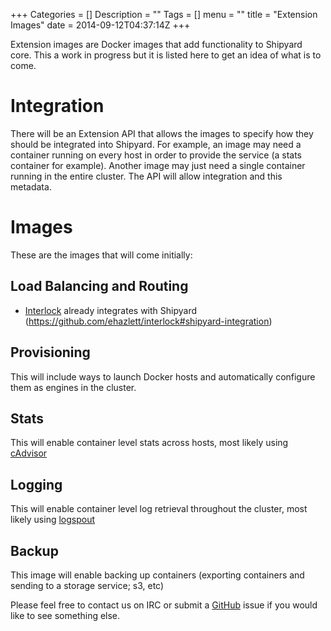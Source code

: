 +++
Categories = []
Description = ""
Tags = []
menu = ""
title = "Extension Images"
date = 2014-09-12T04:37:14Z
+++

Extension images are Docker images that add functionality to Shipyard core.  This a work in progress but it is listed here to get an idea of what is to come.

# Integration
There will be an Extension API that allows the images to specify how they should be integrated into Shipyard.  For example, an image may need a container running on every host in order to provide the service (a stats container for example).  Another image may just need a single container running in the entire cluster.  The API will allow integration and this metadata.

# Images
These are the images that will come initially:

## Load Balancing and Routing

* [Interlock](https://github.com/ehazlett/interlock) already integrates with Shipyard (https://github.com/ehazlett/interlock#shipyard-integration)

## Provisioning
This will include ways to launch Docker hosts and automatically configure them as engines in the cluster.

## Stats
This will enable container level stats across hosts, most likely using [cAdvisor](https://github.com/google/cadvisor)

## Logging
This will enable container level log retrieval throughout the cluster, most likely using [logspout](https://github.com/progrium/logspout)

## Backup
This image will enable backing up containers (exporting containers and sending to a storage service; s3, etc)

Please feel free to contact us on IRC or submit a [GitHub](https://github.com/shipyard/shipyard) issue if you would like to see something else.
